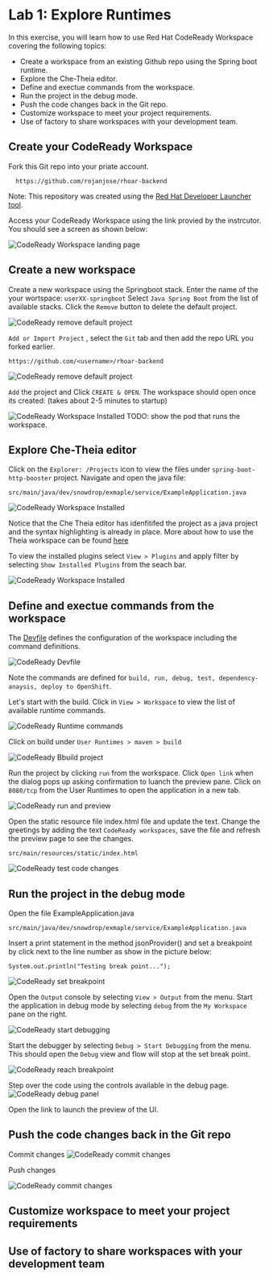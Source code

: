 # Lab 1: Explore Runtimes

In this exercise, you will learn how to use Red Hat CodeReady Workspace covering the following topics:

* Create a workspace from an existing Github repo using the Spring boot runtime.
* Explore the Che-Theia editor.
* Define and exectue commands from the workspace.
* Run the project in the debug mode.
* Push the code changes back in the Git repo.
* Customize workspace to meet your project requirements.
* Use of factory to share workspaces with your development team.

## Create your CodeReady Workspace

Fork this Git repo into your priate account.

```text
  https://github.com/rojanjose/rhoar-backend
```

Note: This repository was created using the [Red Hat Developer Launcher tool](https://github.com/IBM/red-hat-marketplace/tree/a1cd273c6f32f24e440315521975a0123ae71e33/workshop/modules/cloud-development-toolset/crw/lab-1/exercise-codeready-launcher.md).

Access your CodeReady Workspace using the link provied by the instrcutor. You should see a screen as shown below:

![CodeReady Workspace landing page](https://github.com/IBM/red-hat-marketplace/tree/a1cd273c6f32f24e440315521975a0123ae71e33/workshop/modules/cloud-development-toolset/images/ex-crw-landing-page.png)

## Create a new workspace

Create a new workspace using the Springboot stack. Enter the name of the your wortspace: `userXX-springboot` Select `Java Spring Boot` from the list of available stacks. Click the `Remove` button to delete the default project.

![CodeReady remove default project](https://github.com/IBM/red-hat-marketplace/tree/a1cd273c6f32f24e440315521975a0123ae71e33/workshop/modules/cloud-development-toolset/images/ex-crw-remove-default-project.png)

`Add or Import Project` , select the `Git` tab and then add the repo URL you forked earlier.

```text
https://github.com/<username>/rhoar-backend
```

![CodeReady remove default project](https://github.com/IBM/red-hat-marketplace/tree/a1cd273c6f32f24e440315521975a0123ae71e33/workshop/modules/cloud-development-toolset/images/ex-crw-add-gitrepo.png)

`Add` the project and Click `CREATE & OPEN`. The workspace should open once its created: \(takes about 2-5 minutes to startup\)

![CodeReady Workspace Installed](https://github.com/IBM/red-hat-marketplace/tree/a1cd273c6f32f24e440315521975a0123ae71e33/workshop/modules/cloud-development-toolset/images/ex-crw-workspace-ready.png) TODO: show the pod that runs the workspace.

## Explore Che-Theia editor

Click on the `Explorer: /Projects` icon to view the files under `spring-boot-http-booster` project. Navigate and open the java file:

```text
src/main/java/dev/snowdrop/exmaple/service/ExampleApplication.java
```

![CodeReady Workspace Installed](https://github.com/IBM/red-hat-marketplace/tree/a1cd273c6f32f24e440315521975a0123ae71e33/workshop/modules/cloud-development-toolset/images/ex-crw-open-project.png)

Notice that the Che Theia editor has idenfitifed the project as a java project and the syntax highlighting is already in place. More about how to use the Theia workspace can be found [here](https://eclipsesource.com/blogs/2019/10/04/how-to-use-eclipse-theia-as-an-ide/)

To view the installed plugins select `View > Plugins` and apply filter by selecting `Show Installed Plugins` from the seach bar.

![CodeReady Workspace Installed](https://github.com/IBM/red-hat-marketplace/tree/a1cd273c6f32f24e440315521975a0123ae71e33/workshop/modules/cloud-development-toolset/images/ex-crw-installed-plugins.png)

## Define and exectue commands from the workspace

The [Devfile](https://www.eclipse.org/che/docs/che-7/configuring-a-workspace-using-a-devfile/) defines the configuration of the workspace including the command definitions.

![CodeReady Devfile](https://github.com/IBM/red-hat-marketplace/tree/a1cd273c6f32f24e440315521975a0123ae71e33/workshop/modules/cloud-development-toolset/images/ex-crw-devfile.png)

Note the commands are defined for `build, run, debug, test, dependency-anaysis, deploy to OpenShift`.

Let's start with the build. Click in `View > Workspace` to view the list of available runtime commands.

![CodeReady Runtime commands](https://github.com/IBM/red-hat-marketplace/tree/a1cd273c6f32f24e440315521975a0123ae71e33/workshop/modules/cloud-development-toolset/images/ex-crw-workspace-commands.png)

Click on build under `User Runtimes > maven > build`

![CodeReady Bbuild project](https://github.com/IBM/red-hat-marketplace/tree/a1cd273c6f32f24e440315521975a0123ae71e33/workshop/modules/cloud-development-toolset/images/ex-crw-project-build.png)

Run the project by clicking `run` from the workspace. Click `Open link` when the dialog pops up asking confirmation to luanch the preview pane. Click on `8080/tcp` from the User Runtimes to open the application in a new tab.

![CodeReady run and preview](https://github.com/IBM/red-hat-marketplace/tree/a1cd273c6f32f24e440315521975a0123ae71e33/workshop/modules/cloud-development-toolset/images/ex-crw-run-preview.png)

Open the static resource file index.html file and update the text. Change the greetings by adding the text `CodeReady workspaces`, save the file and refresh the preview page to see the changes.

```text
src/main/resources/static/index.html
```

![CodeReady test code changes](https://github.com/IBM/red-hat-marketplace/tree/a1cd273c6f32f24e440315521975a0123ae71e33/workshop/modules/cloud-development-toolset/images/ex-crw-code-change.png)

## Run the project in the debug mode

Open the file ExampleApplication.java

```text
src/main/java/dev/snowdrop/exmaple/service/ExampleApplication.java
```

Insert a print statement in the method jsonProvider\(\) and set a breakpoint by click next to the line number as show in the picture below:

```text
System.out.println("Testing break point...");
```

![CodeReady set breakpoint](https://github.com/IBM/red-hat-marketplace/tree/a1cd273c6f32f24e440315521975a0123ae71e33/workshop/modules/cloud-development-toolset/images/ex-crw-set-breakpoint.png)

Open the `Output` console by selecting `View > Output` from the menu. Start the application in debug mode by selecting `debug` from the `My Workspace` pane on the right.

![CodeReady start debugging](https://github.com/IBM/red-hat-marketplace/tree/a1cd273c6f32f24e440315521975a0123ae71e33/workshop/modules/cloud-development-toolset/images/ex-crw-start-debug.png)

Start the debugger by selecting `Debug > Start Debugging` from the menu. This should open the `Debug` view and flow will stop at the set break point.

![CodeReady reach breakpoint](https://github.com/IBM/red-hat-marketplace/tree/a1cd273c6f32f24e440315521975a0123ae71e33/workshop/modules/cloud-development-toolset/images/ex-crw-reach-breakpoint.png)

Step over the code using the controls available in the debug page. ![CodeReady debug panel](https://github.com/IBM/red-hat-marketplace/tree/a1cd273c6f32f24e440315521975a0123ae71e33/workshop/modules/cloud-development-toolset/images/ex-crw-debug-panel.png)

Open the link to launch the preview of the UI.

## Push the code changes back in the Git repo

Commit changes ![CodeReady commit changes](https://github.com/IBM/red-hat-marketplace/tree/a1cd273c6f32f24e440315521975a0123ae71e33/workshop/modules/cloud-development-toolset/images/ex-crw-git-commit.png)

Push changes

![CodeReady commit changes](https://github.com/IBM/red-hat-marketplace/tree/a1cd273c6f32f24e440315521975a0123ae71e33/workshop/modules/cloud-development-toolset/images/ex-crw-git-push.png)

## Customize workspace to meet your project requirements

## Use of factory to share workspaces with your development team

